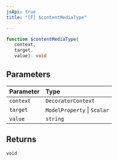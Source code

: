 ```yaml
---
jsApi: true
title: "[F] $contentMediaType"

---
```

```ts
function $contentMediaType(
   context, 
   target, 
   value): void
```

## Parameters

| Parameter | Type |
| :------ | :------ |
| `context` | `DecoratorContext` |
| `target` | `ModelProperty` \| `Scalar` |
| `value` | `string` |

## Returns

`void`
